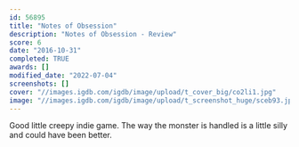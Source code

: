```yaml
---
id: 56895
title: "Notes of Obsession"
description: "Notes of Obsession - Review"
score: 6
date: "2016-10-31"
completed: TRUE
awards: []
modified_date: "2022-07-04"
screenshots: []
cover: "//images.igdb.com/igdb/image/upload/t_cover_big/co2li1.jpg"
image: "//images.igdb.com/igdb/image/upload/t_screenshot_huge/sceb93.jpg"
---
```

Good little creepy indie game. The way the monster is handled is a little silly and could have been better.